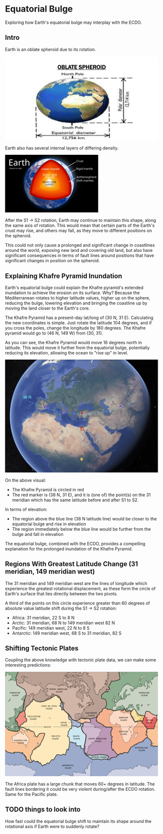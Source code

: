 # Equatorial Bulge

Exploring how Earth's equatorial bulge may interplay with the ECDO.

## Intro

Earth is an oblate spheroid due to its rotation.

![oblate spheroid shape](img/oblate-spheroid.jpg "oblate spheroid")

Earth also has several internal layers of differing density.

![earth internals](img/earth-internals.png "earth internals")

After the S1 -> S2 rotation, Earth may continue to maintain this shape, along the same axis of rotation. This would mean that certain parts of the Earth's crust may rise, and others may fall, as they move to different positions on the spheroid.

This could not only cause a prolonged and significant change in coastlines around the world, exposing new land and covering old land, but also have significant consequences in terms of fault lines around positions that have significant changes in position on the spheroid.

## Explaining Khafre Pyramid Inundation

Earth's equatorial bulge could explain the Khafre pyramid's extended inundation to achieve the erosion on its surface. Why? Because the Mediterranean rotates to higher latitude values, higher up on the sphere, reducing the bulge, lowering elevation and bringing the coastline up by moving the land closer to the Earth's core.

The Khafre Pyramid has a present-day lat/long of (30 N, 31 E). Calculating the new coordinates is simple. Just rotate the latitude 104 degrees, and if you cross the poles, change the longitude by 180 degrees. The Khafre pyramid would go to (46 N, 149 W) from (30, 31).

As you can see, the Khafre Pyramid would move 16 degrees north in latitude. This would move it further from the equatorial bulge, potentially reducing its elevation, allowing the ocean to "rise up" in level.

![khafre map](img/khafre-elevation-shift.png "khafre elevation shift")

On the above visual:
- The Khafre Pyramid is circled in red
- The red marker is (38 N, 31 E), and it is (one of) the point(s) on the 31 meridian which has the same latitude before and after S1 to S2.

In terms of elevation:
- The region above the blue line (38 N latitude line) would be closer to the equatorial bulge and rise in elevation
- The region immediately below the blue line would be further from the bulge and fall in elevation

The equatorial bulge, combined with the ECDO, provides a compelling explanation for the prolonged inundation of the Khafre Pyramid.

## Regions With Greatest Latitude Change (31 meridian, 149 meridian west)

The 31 meridian and 149 meridian west are the lines of longitude which experience the greatest rotational displacement, as these form the circle of Earth's surface that lies directly between the two pivots.

A third of the points on this circle experience greater than 60 degrees of absolute value latitude shift during the S1 -> S2 rotation:
- Africa: 31 meridian, 22 S to 8 N
- Arctic: 31 meridian, 68 N to 149 meridian west 82 N
- Pacific: 149 meridian west, 22 N to 8 S
- Antarctic: 149 meridian west, 68 S to 31 meridian, 82 S

## Shifting Tectonic Plates

Coupling the above knowledge with tectonic plate data, we can make some interesting predictions:

![tectonic map](img/tectonic-plates.png "tectonic map")

The Africa plate has a large chunk that moves 60+ degrees in latitude. The fault lines bordering it could be very violent during/after the ECDO rotation. Same for the Pacific plate.

## TODO things to look into

How fast could the equatorial bulge shift to maintain its shape around the rotational axis if Earth were to suddenly rotate?
